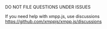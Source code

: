 DO NOT FILE QUESTIONS UNDER ISSUES

If you need help with xmpp.js, use discussions https://github.com/xmppjs/xmpp.js/discussions
